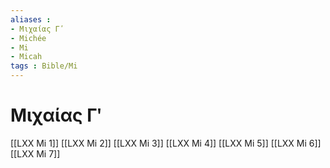 ```yaml
---
aliases : 
- Μιχαίας Γʹ
- Michée
- Mi
- Micah
tags : Bible/Mi
---
```


# Μιχαίας Γʹ

[[LXX Mi 1]]
[[LXX Mi 2]]
[[LXX Mi 3]]
[[LXX Mi 4]]
[[LXX Mi 5]]
[[LXX Mi 6]]
[[LXX Mi 7]]
